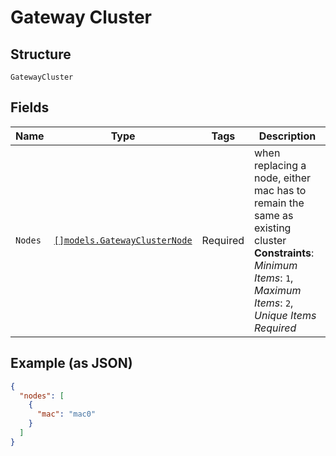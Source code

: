 
# Gateway Cluster

## Structure

`GatewayCluster`

## Fields

| Name | Type | Tags | Description |
|  --- | --- | --- | --- |
| `Nodes` | [`[]models.GatewayClusterNode`](../../doc/models/gateway-cluster-node.md) | Required | when replacing a node, either mac has to remain the same as existing cluster<br>**Constraints**: *Minimum Items*: `1`, *Maximum Items*: `2`, *Unique Items Required* |

## Example (as JSON)

```json
{
  "nodes": [
    {
      "mac": "mac0"
    }
  ]
}
```

